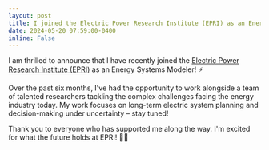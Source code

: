 ```yaml
---
layout: post
title: I joined the Electric Power Research Institute (EPRI) as an Energy Systems Modeler
date: 2024-05-20 07:59:00-0400
inline: False
---
```



I am thrilled to announce that I have recently joined the [Electric Power Research Institute (EPRI)](https://www.epri.com/) as an Energy Systems Modeler! ⚡️

Over the past six months, I've had the opportunity to work alongside a team of talented researchers tackling the complex challenges facing the energy industry today. My work focuses on long-term electric system planning and decision-making under uncertainty – stay tuned!

Thank you to everyone who has supported me along the way. I'm excited for what the future holds at EPRI! 💼✨

